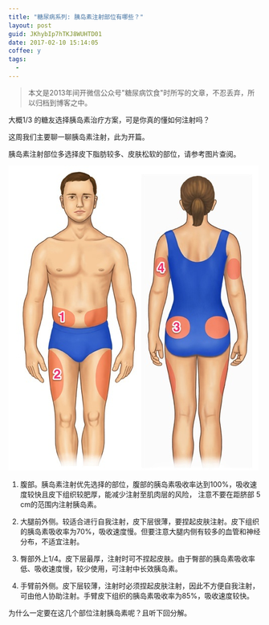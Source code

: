 ```yaml
---
title: "糖尿病系列: 胰岛素注射部位有哪些？"
layout: post
guid: JKhybIp7hTKJ8WUHTD01
date: 2017-02-10 15:14:05
coffee: y
tags:
  - 
---
```


> 本文是2013年间开微信公众号"糖尿病饮食"时所写的文章，不忍丢弃，所以归档到博客之中。

大概1/3 的糖友选择胰岛素治疗方案，可是你真的懂如何注射吗？

这周我们主要聊一聊胰岛素注射，此为开篇。

胰岛素注射部位多选择皮下脂肪较多、皮肤松软的部位，请参考图片查阅。

![](/media/files/2017-02-10-insulin-inject.jpg)

1. 腹部。胰岛素注射优先选择的部位，腹部的胰岛素吸收率达到100%，吸收速度较快且皮下组织较肥厚，能减少注射至肌肉层的风险， 注意不要在距脐部 5 cm的范围内注射胰岛素。

2. 大腿前外侧。较适合进行自我注射，皮下层很薄，要捏起皮肤注射。皮下组织的胰岛素吸收率为70%，吸收速度慢。但要注意大腿内侧有较多的血管和神经分布，不适宜注射。

3. 臀部外上1/4。皮下层最厚，注射时可不捏起皮肤。由于臀部的胰岛素吸收率低、吸收速度慢，较少使用，可注射中长效胰岛素。

4. 手臂前外侧。皮下层较薄，注射时必须捏起皮肤注射，因此不方便自我注射，可由他人协助注射。手臂皮下组织的胰岛素吸收率为85%，吸收速度较快。

为什么一定要在这几个部位注射胰岛素呢？且听下回分解。

